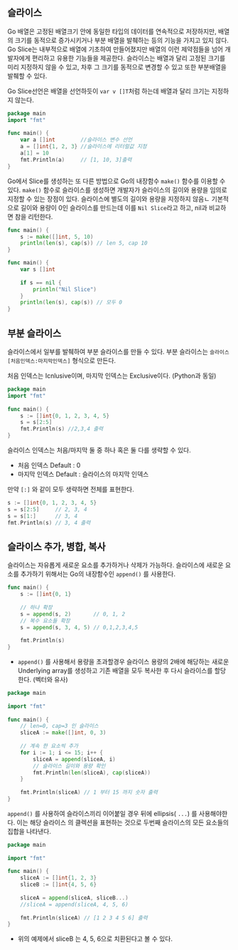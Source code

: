 ## 슬라이스

Go 배열은 고정된 배열크기 안에 동일한 타입의 데이터를 연속적으로 저장하지만, 배열의 크기를 동적으로 증가시키거나 부분 배열을 발췌하는 등의 기능을 가지고 있지 않다. Go Slice는 내부적으로 배열에 기초하여 만들어졌지만 배열의 이런 제약점들을 넘어 개발자에게 편리하고 유용한 기능들을 제공한다. 슬라이스는 배열과 달리 고정된 크기를 미리 지정하지 않을 수 있고, 차후 그 크기를 동적으로 변경할 수 있고 또한 부분배열을 발췌할 수 있다.

Go Slice선언은 배열을 선언하듯이 `var v []T`처럼 하는데 배열과 달리 크기는 지정하지 않는다.

```go
package main
import "fmt"
 
func main() {
    var a []int        //슬라이스 변수 선언
    a = []int{1, 2, 3} //슬라이스에 리터럴값 지정
    a[1] = 10
    fmt.Println(a)     // [1, 10, 3]출력
}
```

Go에서 Slice를 생성하는 또 다른 방법으로 Go의 내장함수 `make()` 함수를 이용할 수 있다. `make()` 함수로 슬라이스를 생성하면 개발자가 슬라이스의 길이와 용량을 임의로 지정할 수 있는 장점이 있다. 슬라이스에 별도의 길이와 용량을 지정하지 않음ㄴ 기본적으로 길이와 용량이 0인 슬라이스를 만드는데 이를 `Nil Slice`라고 하고, nil과 비교하면 참을 리턴한다.

```go
func main() {
    s := make([]int, 5, 10)
    println(len(s), cap(s)) // len 5, cap 10
}
```

```go
func main() {
    var s []int
 
    if s == nil {
        println("Nil Slice")
    }
    println(len(s), cap(s)) // 모두 0
}
```



## 부분 슬라이스

슬라이스에서 일부를 발췌하여 부분 슬라이스를 만들 수 있다. 부분 슬라이스는 `슬라이스[처음인덱스:마지막인덱스]` 형식으로 만든다.

처음 인덱스는 Icnlusive이며, 마지막 인덱스는 Exclusive이다. (Python과 동일)

```go
package main
import "fmt"
 
func main() {
    s := []int{0, 1, 2, 3, 4, 5}
    s = s[2:5]  
    fmt.Println(s) //2,3,4 출력
}
```

슬라이스 인덱스는 처음/마지막 둘 중 하나 혹은 둘 다를 생략할 수 있다.

- 처음 인덱스 Default : 0
- 마지막 인덱스  Default : 슬라이스의 마지막 인덱스

만약 `[:]` 와 같이 모두 생략하면 전체를 표현한다.

```go
s := []int{0, 1, 2, 3, 4, 5}
s = s[2:5]     // 2, 3, 4
s = s[1:]      // 3, 4
fmt.Println(s) // 3, 4 출력
```



## 슬라이스 추가, 병합, 복사

슬라이스는 자유롭게 새로운 요소를 추가하거나 삭제가 가능하다. 슬라이스에 새로운 요소를 추가하기 위해서는 Go의 내장함수인 `append()` 를 사용한다.

```go
func main() {
    s := []int{0, 1}
 
    // 하나 확장
    s = append(s, 2)       // 0, 1, 2
    // 복수 요소들 확장
    s = append(s, 3, 4, 5) // 0,1,2,3,4,5
 
    fmt.Println(s)
}
```

- `append()` 를 사용해서 용량을 초과할경우 슬라이스 용량의 2배에 해당하는 새로운 Underlying array를 생성하고 기존 배열을 모두 복사한 후 다시 슬라이스를 할당한다. (벡터와 유사)

```go
package main
 
import "fmt"
 
func main() {
    // len=0, cap=3 인 슬라이스
    sliceA := make([]int, 0, 3)
 
    // 계속 한 요소씩 추가
    for i := 1; i <= 15; i++ {
        sliceA = append(sliceA, i)
        // 슬라이스 길이와 용량 확인
        fmt.Println(len(sliceA), cap(sliceA))
    }
 
    fmt.Println(sliceA) // 1 부터 15 까지 숫자 출력 
}
```



`append()` 를 사용하여 슬라이스끼리 이어붙일 경우 뒤에 ellipsis( `...`) 를 사용해야한다. 이는 해당 슬라이스 의 클렉션을 표현하는 것으로 두번째 슬라이스의 모든 요소들의 집합을 나타낸다.

```go
package main
 
import "fmt"
 
func main() {
    sliceA := []int{1, 2, 3}
    sliceB := []int{4, 5, 6}
 
    sliceA = append(sliceA, sliceB...)
    //sliceA = append(sliceA, 4, 5, 6)
 
    fmt.Println(sliceA) // [1 2 3 4 5 6] 출력
}
```

- 위의 예제에서 sliceB 는  4, 5, 6으로 치환된다고 볼 수 있다.


